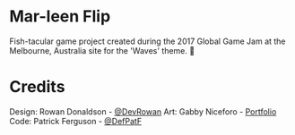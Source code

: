 # Mar-leen Flip

Fish-tacular game project created during the 2017 Global Game Jam at the Melbourne, Australia site for the 'Waves' theme. 🐬

# Credits
Design: Rowan Donaldson - [@DevRowan](https://twitter.com/DevRowan)
Art: Gabby Niceforo - [Portfolio](http://3dartist.phoenixinteractive.com.au)
Code: Patrick Ferguson - [@DefPatF](https://twitter.com/DevPatF)
